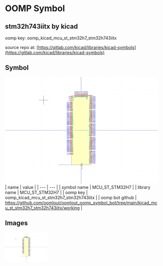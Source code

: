 # OOMP Symbol  
## stm32h743iitx  by kicad  
  
oomp key: oomp_kicad_mcu_st_stm32h7_stm32h743iitx  
  
source repo at: [https://gitlab.com/kicad/libraries/kicad-symbols](https://gitlab.com/kicad/libraries/kicad-symbols)  
## Symbol  
  
[![working.png](working_600.png)](working.png)  
| name | value | 
| --- | --- | 
| symbol name | MCU_ST_STM32H7 | 
| library name | MCU_ST_STM32H7 | 
| oomp key | oomp_kicad_mcu_st_stm32h7_stm32h743iitx | 
| oomp bot github | https://github.com/oomlout/oomlout_oomp_symbol_bot/tree/main/kicad_mcu_st_stm32h7_stm32h743iitx/working | 
## Images  
  
[![working.png](working_140.png)](working.png)  
